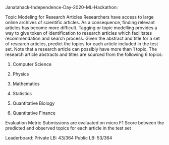 
Janatahack-Independence-Day-2020-ML-Hackathon:

Topic Modeling for Research Articles Researchers have access to large online archives of scientific articles. As a consequence, finding relevant articles has become more difficult. Tagging or topic modelling provides a way to give token of identification to research articles which facilitates recommendation and search process. Given the abstract and title for a set of research articles, predict the topics for each article included in the test set. Note that a research article can possibly have more than 1 topic. The research article abstracts and titles are sourced from the following 6 topics: 

1. Computer Science

2. Physics

3. Mathematics

4. Statistics

5. Quantitative Biology

6. Quantitative Finance


Evaluation Metric
Submissions are evaluated on micro F1 Score between the predicted and observed topics for each article in the test set

 
Leaderboard:
Private LB: 43/364
Public LB: 53/364



